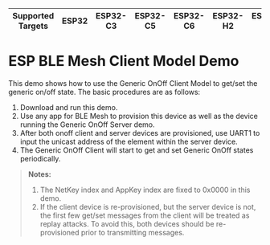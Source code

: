 | Supported Targets | ESP32 | ESP32-C3 | ESP32-C5 | ESP32-C6 | ESP32-H2 | ESP32-S3 |
| ----------------- | ----- | -------- | -------- | -------- | -------- | -------- |

ESP BLE Mesh Client Model Demo
========================

This demo shows how to use the Generic OnOff Client Model to get/set the generic on/off state. The basic procedures are as follows:

1. Download and run this demo.
2. Use any app for BLE Mesh to provision this device as well as the device running the Generic OnOff Server demo.
3. After both onoff client and server devices are provisioned, use UART1 to input the unicast address of the element within the server device.
4. The Generic OnOff Client will start to get and set Generic OnOff states periodically.

>**Notes:**
>
>1. The NetKey index and AppKey index are fixed to 0x0000 in this demo.
>2. If the client device is re-provisioned, but the server device is not, the first few get/set messages from the client will be treated as replay attacks. To avoid this, both devices should be re-provisioned prior to transmitting messages.